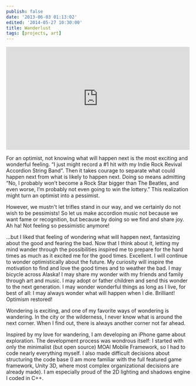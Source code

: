 ```yaml
---
publish: false
date: '2013-06-03 01:13:02'
edited: '2014-05-27 10:30:00'
title: Wanderlust
tags: [projects, art]
---
```


    
<iframe src="http://player.vimeo.com/video/57172794" width="500" height="281" frameborder="0" webkitAllowFullScreen mozallowfullscreen allowFullScreen></iframe> 

For an optimist, not knowing what will happen next is the most exciting and wonderful feeling. “I just might record a #1 hit with my Indie Rock Revival Accordion String Band”. Then it takes courage to separate what could happen next from what is likely to happen next. Doing so means admitting “No, I probably won’t become a Rock Star bigger than The Beatles, and even worse, I’m probably not even going to win the lottery.” This realization might turn an optimist into a pessimist. 

However, we mustn't let trifles stand in our way, and we certainly do not wish to be pessimists! So let us make accordion music not because we want fame or recognition, but because by doing so we find and share joy. Ah ha! Not feeling so pessimistic anymore! 

...but I liked that feeling of wondering what will happen next, fantasizing about the good and fearing the bad. Now that I think about it, letting my mind wander through the possibilities inspired me to prepare for the hard times as much as it excited me for the good times. Excellent. I will continue to wonder optimistically about the future. My curiosity will inspire the motivation to find and love the good times and to weather the bad. I may bicycle across Alaska! I may share my wonder with my friends and family through art and music. I may adopt or father children and send this wonder to the next generation. I may wonder wonderful things as long as I live, for best of all: I may always wonder what will happen when I die. Brilliant! Optimism restored!

Wondering is exciting, and one of my favorite ways of wondering is wandering. In the city or the wilderness, I never know what is around the next corner. When I find out, there is always another corner not far ahead.

Inspired by my love for wandering, I am developing an iPhone game about exploration. The development process was wondrous itself: I started with only the minimalist (but open source) MOAI Mobile Framework, so I had to code nearly everything myself. I also made difficult decisions about structuring the code base (I am more familiar with the full featured game framework, Unity 3D, where most complex organizational decisions are already made). I am especially proud of the 2D lighting and shadows engine I coded in C++. 
